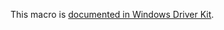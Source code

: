 This macro is [documented in Windows Driver Kit](https://learn.microsoft.com/en-us/windows-hardware/drivers/ddi/wdm/nf-wdm-rtlintptrtounicodestring).

